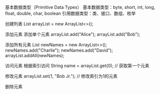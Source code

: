 基本数据类型（Primitive Data Types）
基本数据类型：byte, short, int, long, float, double, char, boolean
引用数据类型：类、接口、数组、枚举

创建列表
List<String> arrayList = new ArrayList<>();

添加元素
添加单个元素
arrayList.add("Alice");
arrayList.add("Bob");

添加所有元素
List<String> newNames = new ArrayList<>();
newNames.add("Charlie");
newNames.add("David");
arrayList.addAll(newNames);

访问元素
根据索引访问
String name = arrayList.get(0); // 获取第一个元素

修改元素
arrayList.set(1, "Bob Jr."); // 修改索引为1的元素

删除元素


